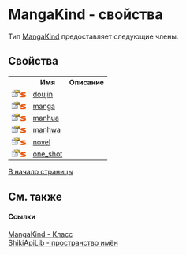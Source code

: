 # MangaKind - свойства
 

Тип <a href="T_ShikiApiLib_MangaKind">MangaKind</a> предоставляет следующие члены.


## Свойства
<table><tr><th></th><th>Имя</th><th>Описание</th></tr><tr><td><img src="media/pubproperty.gif" /><img src="media/static.gif" /></td><td><a href="P_ShikiApiLib_MangaKind_doujin.md">doujin</a></td><td /></tr><tr><td><img src="media/pubproperty.gif" /><img src="media/static.gif" /></td><td><a href="P_ShikiApiLib_MangaKind_manga">manga</a></td><td /></tr><tr><td><img src="media/pubproperty.gif" /><img src="media/static.gif" /></td><td><a href="P_ShikiApiLib_MangaKind_manhua">manhua</a></td><td /></tr><tr><td><img src="media/pubproperty.gif" /><img src="media/static.gif" /></td><td><a href="P_ShikiApiLib_MangaKind_manhwa">manhwa</a></td><td /></tr><tr><td><img src="media/pubproperty.gif" /><img src="media/static.gif" /></td><td><a href="P_ShikiApiLib_MangaKind_novel.md">novel</a></td><td /></tr><tr><td><img src="media/pubproperty.gif" /><img src="media/static.gif" /></td><td><a href="P_ShikiApiLib_MangaKind_one_shot.md">one_shot</a></td><td /></tr></table>
<a href="#mangakind---свойства">В начало страницы</a>

## См. также


#### Ссылки
<a href="T_ShikiApiLib_MangaKind">MangaKind - Класс</a><br /><a href="N_ShikiApiLib.md">ShikiApiLib - пространство имён</a><br />